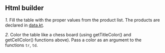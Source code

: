 ## Html builder

_1._ Fill the table with the proper values from the product list.
The products are declared in [data.kt](data_file).

_2._ Color the table like a chess board (using getTitleColor() and getCellColor() functions above).
Pass a color as an argument to the functions `tr`, `td`.